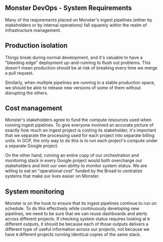 ## Monster DevOps - System Requirements
Many of the requirements placed on Monster's ingest pipelines (either by stakeholders
or by internal operations) fall squarely within the realm of infrastructure management.

## Production isolation
Things break during normal development, and it's valuable to have a "bleeding edge"
deployment up-and-running to flush out problems. This doesn't mean production should
be at risk of breaking every time we merge a pull request.

Similarly, when multiple pipelines are running in a stable production space, we should
be able to release new versions of some of them without disrupting the others.

## Cost management
Monster's stakeholders agree to fund the compute resources used when running ingest
pipelines. To give everyone involved an accurate picture of exactly how much an ingest
project is costing its stakeholder, it's important that we separate the processing
used for each project into separate billing units. In GCP, the only way to do this is
to run each project's compute under a separate Google project.

On the other hand, running an entire copy of our orchestration and monitoring stack in
every Google project would both overcharge our stakeholders and limit our own ability
to monitor system status. We are willing to eat an "operational cost" funded by the Broad
to centralize systems that make our lives easier on Monster.

## System monitoring
Monster is on the hook to ensure that its ingest pipelines continue to run on schedule.
To do this effectively while continuously developing new pipelines, we need to be sure
that we can reuse dashboards and alerts across different projects. If checking system
status requires looking at `N` different outputs, it should be because each of those
outputs delivers a different type of useful information across our projects, not because
we have `N` different projects running identical copies of the same stack.
